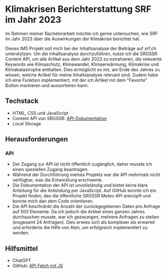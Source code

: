 # Klimakrisen Berichterstattung SRF im Jahr 2023

Im Rahmen meiner Bachelorarbeit möchte ich gerne untersuchen, wie SRF im Jahr 2023 über die Auswirkungen der Klimakrise berichtet hat.

Dieses IM5 Projekt soll mich bei der Inhaltsanalyse der Beiträge auf srf.ch unterstützen. Um die Inhaltsanalyse durchzuführen, nutze ich die SRGSSR Content API, um alle Artikel aus dem Jahr 2023 zu extrahieren, die relevante Keywords wie Klimaschutz, Klimawandel, Klimaerwärmung, Klimakrise und Klimakatastrophe enthalten. Dies ermöglicht es mir, am Ende des Jahres zu wissen, welche Artikel für meine Inhaltsanalyse relevant sind. Zudem habe ich eine Funktion implementiert, mit der ich Artikel mit dem "Favorite" Button markieren und aussortieren kann.

## Techstack

- HTML, CSS und JavaScript
- Content API von SRGSSR: [API-Dokumentation](https://developer.srgssr.ch/api-catalog/srgssr-content)
- Local Storage

## Herausforderungen
### API 

- Der Zugang zur API ist nicht öffentlich zugänglich, daher musste ich einen speziellen Zugang beantragen.
- Während der Durchführung meines Projekts war die API mehrmals nicht verfügbar, was die Entwicklung erschwerte.
- Die Dokumentation der API ist unvollständig und bietet keine klare Anleitung für die Anbindung per JavaScript. Auf GitHub konnte ich ein Projekt finden, das die öffentliche SRGSSR Meteo API anknüpft und konnte mich dan dem Code orientieren.
- Die API beschränkt die Anzahl der zurückgegebenen Daten pro Anfrage auf 500 Elemente. Da ich jedoch die Artikel eines ganzen Jahres durchsuchen musste, war ich gezwungen, mehrere Anfragen zu stellen (insgesamt 24 Anfragen). Dies erwies sich als komplexer als erwartet und erforderte die Hilfe von Alen, um erfolgreich implementiert zu werden.

## Hilfsmittel

- ChatGPT 
- GitHub: [API Fetch mit JS](https://github.com/whereisalex/weather-app)


